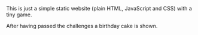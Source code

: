 This is just a simple static website (plain HTML, JavaScript and CSS) with a tiny game.

After having passed the challenges a birthday cake is shown. 
